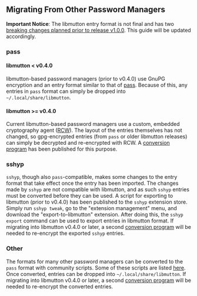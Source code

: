 ## Migrating From Other Password Managers
**Important Notice**: The libmutton entry format is not final and has two [breaking changes planned prior to release v1.0.0](https://github.com/rwinkhart/libmutton/blob/main/wiki/breaking.md). This guide will be updated accordingly.
### pass
#### libmutton < v0.4.0
libmutton-based password managers (prior to v0.4.0) use GnuPG encryption and an entry format similar to that of [pass](https://www.passwordstore.org/). Because of this, any entries in `pass` format can simply be dropped into `~/.local/share/libmutton`.
#### libmutton >= v0.4.0
Current libmutton-based password managers use a custom, embedded cryptography agent ([RCW](https://github.com/rwinkhart/rcw)). The layout of the entries themselves has not changed, so gpg-encrypted entries (from `pass` or older libmutton releases) can simply be decrypted and re-encrypted with RCW. A [conversion program](https://github.com/rwinkhart/sshyp-labs/releases/tag/v2.0.0) has been published for this purpose.
### sshyp
`sshyp`, though also `pass`-compatible, makes some changes to the entry format that take effect once the entry has been imported. The changes made by `sshyp` are not compatible with libmutton, and as such `sshyp` entries must be converted before they can be used. A script for exporting to libmutton (prior to v0.4.0) has been published to the `sshyp` extension store. Simply run `sshyp tweak`, go to the "extension management" menu, and download the "export-to-libmutton" extension. After doing this, the `sshyp export` command can be used to export entries in libmutton format. If migrating into libmutton v0.4.0 or later, a second [conversion program](https://github.com/rwinkhart/sshyp-labs/releases/tag/v2.0.0) will be needed to re-encrypt the exported `sshyp` entries.
### Other
The formats for many other password managers can be converted to the `pass` format with community scripts. Some of these scripts are listed [here](https://www.passwordstore.org/#migration). Once converted, entries can be dropped into `~/.local/share/libmutton`. If migrating into libmutton v0.4.0 or later, a second [conversion program](https://github.com/rwinkhart/sshyp-labs/releases/tag/v2.0.0) will be needed to re-encrypt the converted entries.
